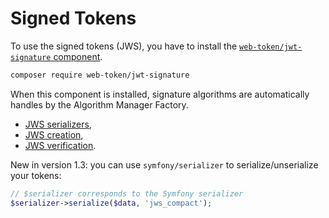 # Signed Tokens

To use the signed tokens \(JWS\), you have to install the [`web-token/jwt-signature` component](https://github.com/web-token/jwt-signature).

```bash
composer require web-token/jwt-signature
```

When this component is installed, signature algorithms are automatically handles by the Algorithm Manager Factory.

* [JWS serializers](jws-serializers.md),
* [JWS creation](jws-creation.md),
* [JWS verification](jws-verification.md).

New in version 1.3: you can use `symfony/serializer` to serialize/unserialize your tokens:

```php
// $serializer corresponds to the Symfony serializer
$serializer->serialize($data, 'jws_compact');
```

